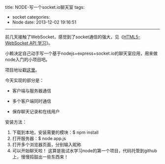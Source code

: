 title: NODE-写一个socket.io聊天室
tags:
  - socket
categories:
  - Node
date: 2013-12-02 19:16:51
---

前几天接触了WebSocket，感觉到了socket通信的强大，见《[HTML5-WebSocket API 学习](http://www.laispace.com/?p=532)》。

小赖决定自己动手写一个基于nodejs+express+socket.io的聊天室应用，用来做node入门的小项目吧。

项目地址戳[这里](https://github.com/laispace/laiChat)。

今天实现的部分是：

- 客户端与服务器通信

- 多个客户端同时通信

- 保存聊天记录和在线用户

安装方法：

1.  下载到本地，安装需要的模块：$ npm install
2.  打开服务器：$ node app.js
3.  打开多个浏览器页面，分别输入昵称
4.  可以开始聊天啦！
这算是我试水学习node的第一个项目，代码托管到github上，慢慢捣鼓出一些东西来！